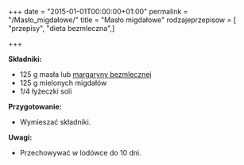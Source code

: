 +++
date = "2015-01-01T00:00:00+01:00"
permalink = "/Masło_migdałowe/"
title = "Masło migdałowe"
rodzajeprzepisow = [ "przepisy", "dieta bezmleczna",]

+++

**Składniki:**

-   125 g masła lub [margaryny bezmlecznej](/atopedia/Margaryna_bezmleczna "wikilink")
-   125 g mielonych migdałów
-   1/4 łyżeczki soli

**Przygotowanie:**

-   Wymieszać składniki.

**Uwagi:**

-   Przechowywać w lodówce do 10 dni.
